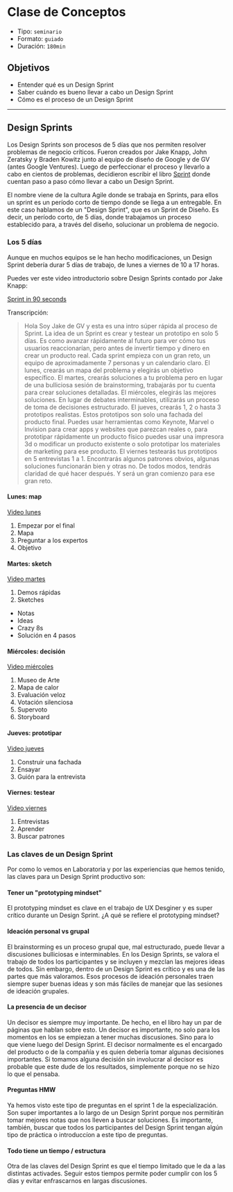 # Clase de Conceptos

- Tipo: `seminario`
- Formato: `guiado`
- Duración: `180min`

## Objetivos

- Entender qué es un Design Sprint
- Saber cuándo es bueno llevar a cabo un Design Sprint
- Cómo es el proceso de un Design Sprint

***

## Design Sprints

Los Design Sprints son procesos de 5 días que nos permiten resolver problemas de
negocio críticos. Fueron creados por Jake Knapp, John Zeratsky y Braden Kowitz
junto al equipo de diseño de Google y de GV (antes Google Ventures). Luego de
perfeccionar el proceso y llevarlo a cabo en cientos de problemas, decidieron
escribir el libro [Sprint](https://www.thesprintbook.com/) donde cuentan paso a
paso cómo llevar a cabo un Design Sprint.

El nombre viene de la cultura Agile donde se trabaja en Sprints, para ellos
un sprint es un período corto de tiempo donde se llega a un entregable. En este
caso hablamos de un "Design Sprint", que es un Sprint de Diseño. Es decir, un
período corto, de 5 días, donde trabajamos un proceso establecido para, a
través del diseño, solucionar un problema de negocio.

### Los 5 días

Aunque en muchos equipos se le han hecho modificaciones, un Design Sprint
debería durar 5 días de trabajo, de lunes a viernes de 10 a 17 horas.

Puedes ver este video introductorio sobre Design Sprints contado por Jake Knapp:

[Sprint in 90 seconds](https://youtu.be/K2vSQPh6MCE)

Transcripción:

> Hola Soy Jake de GV y esta es una intro súper rápida al proceso de Sprint. La
idea de un Sprint es crear y testear un prototipo en solo 5 días. Es como
avanzar rápidamente al futuro para ver cómo tus usuarios reaccionarían, pero
antes de invertir tiempo y dinero en crear un producto real. Cada sprint empieza
con un gran reto, un equipo de aproximadamente 7 personas y un calendario claro.
El lunes, crearás un mapa del problema y elegirás un objetivo específico. El
martes, crearás soluciones a tu problema pero en lugar de una bulliciosa sesión
de brainstorming, trabajarás por tu cuenta para crear soluciones detalladas. El
miércoles, elegirás las mejores soluciones. En lugar de debates interminables,
utilizarás un proceso de toma de decisiones estructurado. El jueves, crearás 1,
2 o hasta 3 prototipos realistas. Estos prototipos son solo una fachada del
producto final. Puedes usar herramientas como Keynote, Marvel o Invision para
crear apps y websites que parezcan reales o, para prototipar rápidamente un
producto físico puedes usar una impresora 3d o modificar un producto existente o
solo prototipar los materiales de marketing para ese producto. El viernes
testearás tus prototipos en 5 entrevistas 1 a 1. Encontrarás algunos patrones
obvios, algunas soluciones funcionarán bien y otras no. De todos modos, tendrás
claridad de qué hacer después. Y será un gran comienzo para ese gran reto.

#### Lunes: map

[Video lunes](https://www.youtube.com/watch?v=7zOBMxRYJ7I)

1. Empezar por el final
1. Mapa
1. Preguntar a los expertos
1. Objetivo

#### Martes: sketch

[Video martes](https://www.youtube.com/watch?v=_ITJ5lAXQhg )

1. Demos rápidas
1. Sketches
 - Notas
 - Ideas
 - Crazy 8s
 - Solución en 4 pasos

#### Miércoles: decisión

[Video miércoles](https://www.youtube.com/watch?v=7BKBFOOKbNo )

1. Museo de Arte
1. Mapa de calor
1. Evaluación veloz
1. Votación silenciosa
1. Supervoto
1. Storyboard

#### Jueves: prototipar

[Video jueves](https://www.youtube.com/watch?v=IGcwFV76t7o )

1. Construir una fachada
1. Ensayar
1. Guión para la entrevista

#### Viernes: testear

[Video viernes](https://youtu.be/jQmBuKN10VY )

1. Entrevistas
1. Aprender
1. Buscar patrones

### Las claves de un Design Sprint

Por como lo vemos en Laboratoria y por las experiencias que hemos tenido, las
claves para un Design Sprint productivo son:

#### Tener un "prototyping mindset"

El prototyping mindset es clave en el trabajo de UX Desginer y es super crítico
durante un Design Sprint. ¿A qué se refiere el prototyping mindset?

#### Ideación personal vs grupal

El brainstorming es un proceso grupal que, mal estructurado, puede llevar a
discusiones bulliciosas e interminables. En los Design Sprints, se valora el
trabajo de todos los participantes y se incluyen y mezclan las mejores ideas de
todos. Sin embargo, dentro de un Design Sprint es crítico y es una de las partes
que más valoramos. Esos procesos de ideación personales traen siempre super
buenas ideas y son más fáciles de manejar que las sesiones de ideación grupales.

#### La presencia de un decisor

Un decisor es siempre muy importante. De hecho, en el libro hay un par de
páginas que hablan sobre esto. Un decisor es importante, no solo para los
momentos en los se empiezan a tener muchas discusiones. Sino para lo que viene
luego del Design Sprint. El decisor normalmente es el encargado del producto o
de la compañía y es quien debería tomar algunas decisiones importantes. Si
tomamos alguna decisión sin involucrar al decisor es probable que este dude de
los resultados, simplemente porque no se hizo lo que el pensaba.

#### Preguntas HMW

Ya hemos visto este tipo de preguntas en el sprint 1 de la especialización. Son
super importantes a lo largo de un Design Sprint porque nos permitirán tomar
mejores notas que nos lleven a buscar soluciones. Es importante, también, buscar
que todos los participantes del Design Sprint tengan algún tipo de práctica o
introduccíon a este tipo de preguntas.

#### Todo tiene un tiempo / estructura

Otra de las claves del Design Sprint es que el tiempo limitado que le da a las
distintas activades. Seguir estos tiempos permite poder cumplir con los 5 días y
evitar enfrascarnos en largas discusiones.